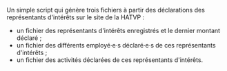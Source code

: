 Un simple script qui génère trois fichiers à partir des déclarations des représentants d'intérêts sur le site de la HATVP : 
* un fichier des représentants d'intérêts enregistrés et le dernier montant déclaré ;
* un fichier des différents employé·e·s déclaré·e·s de ces représentants d'intérêts ;
* un fichier des activités déclarées de ces représentants d'intérêts.